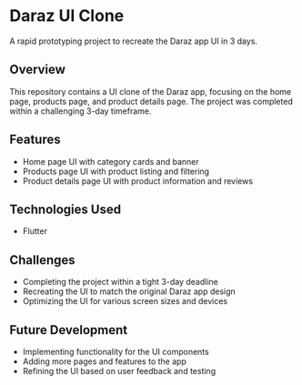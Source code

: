 # Daraz UI Clone

A rapid prototyping project to recreate the Daraz app UI in 3 days.

## Overview

This repository contains a UI clone of the Daraz app, focusing on the home page, products page, and product details page. The project was completed within a challenging 3-day timeframe.

## Features

- Home page UI with category cards and banner
- Products page UI with product listing and filtering
- Product details page UI with product information and reviews

## Technologies Used

- Flutter

## Challenges

- Completing the project within a tight 3-day deadline
- Recreating the UI to match the original Daraz app design
- Optimizing the UI for various screen sizes and devices

## Future Development

- Implementing functionality for the UI components
- Adding more pages and features to the app
- Refining the UI based on user feedback and testing
